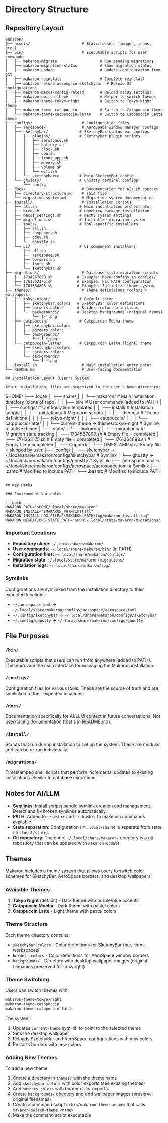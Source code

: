 # Directory Structure

## Repository Layout

```
makaron/
├── assets/                       # Static assets (images, icons, etc.)
├── bin/                          # Executable scripts for user commands
│   ├── makaron-migrate                   # Run pending migrations
│   ├── makaron-migration-status          # Show migration status
│   ├── makaron-update                    # Update configuration from git
│   ├── makaron-reinstall                 # Complete reinstall
│   ├── makaron-reload-aerospace-sketchybar  # Reload UI configurations
│   ├── makaron-macos-config-reload       # Reload macOS settings
│   ├── makaron-switch-theme              # Helper to switch themes
│   ├── makaron-theme-tokyo-night         # Switch to Tokyo Night theme
│   ├── makaron-theme-catppuccin          # Switch to Catppuccin theme
│   └── makaron-theme-catppuccin-latte    # Switch to Catppuccin Latte theme
├── configs/                      # Configuration files
│   ├── aerospace/                # AeroSpace window manager configs
│   ├── sketchybar/              # SketchyBar status bar configs
│   │   ├── plugins/             # SketchyBar plugin scripts
│   │   │   ├── aerospace.sh
│   │   │   ├── battery.sh
│   │   │   ├── clock.sh
│   │   │   ├── cpu.sh
│   │   │   ├── front_app.sh
│   │   │   ├── memory.sh
│   │   │   ├── volume.sh
│   │   │   └── wifi.sh
│   │   └── sketchybarrc         # Main SketchyBar config
│   └── ghostty/                 # Ghostty terminal configs
│       └── config
├── docs/                         # Documentation for AI/LLM context
│   ├── directory-structure.md    # This file
│   └── migration-system.md       # Migration system documentation
├── install/                      # Installation scripts
│   ├── all.sh                   # Main installation orchestrator
│   ├── brew.sh                  # Homebrew package installation
│   ├── macos_settings.sh        # macOS system settings
│   ├── migrations.sh            # Initialize migration system
│   ├── tools/                   # Tool-specific installers
│   │   ├── all.sh
│   │   ├── composer.sh
│   │   ├── ddev.sh
│   │   └── ghostty.sh
│   └── ui/                      # UI component installers
│       ├── all.sh
│       ├── aerospace.sh
│       ├── borders.sh
│       ├── fonts.sh
│       └── sketchybar.sh
├── migrations/                   # Database-style migration scripts
│   ├── 1734567890.sh           # Example: Move configs to configs/
│   ├── 1761363175.sh           # Example: Fix PATH configuration
│   └── 1761364893.sh           # Example: Initialize theme system
├── themes/                       # Theme definitions (colors + wallpapers)
│   ├── tokyo-night/             # Default theme
│   │   ├── sketchybar.colors   # SketchyBar color definitions
│   │   ├── borders.colors      # Borders color definitions
│   │   └── backgrounds/        # Desktop backgrounds (original names)
│   │       └── 1-*.png
│   ├── catppuccin/              # Catppuccin Mocha theme
│   │   ├── sketchybar.colors
│   │   ├── borders.colors
│   │   └── backgrounds/
│   │       └── 1-*.png
│   └── catppuccin-latte/        # Catppuccin Latte (light) theme
│       ├── sketchybar.colors
│       ├── borders.colors
│       └── backgrounds/
│           └── 1-*.png
├── install.sh                    # Main installation entry point
└── README.md                     # User-facing documentation

## Installation Layout (User's System)

After installation, files are organized in the user's home directory:

```
$HOME/
├── .local/
│   ├── share/
│   │   └── makaron/            # Main installation directory (clone of repo)
│   │       ├── bin/            # User commands (added to PATH)
│   │       ├── configs/        # Configuration templates
│   │       ├── install/        # Installation scripts
│   │       ├── migrations/     # Migration scripts
│   │       ├── themes/         # Theme definitions
│   │       │   ├── tokyo-night/
│   │       │   ├── catppuccin/
│   │       │   └── catppuccin-latte/
│   │       └── current-theme -> themes/tokyo-night  # Symlink to active theme
│   └── state/
│       └── makaron/
│           └── migrations/     # Migration state tracking
│               ├── 1734567890.sh      # Empty file = completed
│               ├── 1761363175.sh      # Empty file = completed
│               ├── 1761364893.sh      # Empty file = completed
│               └── skipped/
│                   └── TIMESTAMP.sh   # Empty file = skipped by user
├── .config/
│   ├── sketchybar -> ~/.local/share/makaron/configs/sketchybar  # Symlink
│   └── ghostty -> ~/.local/share/makaron/configs/ghostty        # Symlink
├── .aerospace.toml -> ~/.local/share/makaron/configs/aerospace/aerospace.toml  # Symlink
├── .zshrc                      # Modified to include PATH
└── .bashrc                     # Modified to include PATH
```

## Key Paths

### Environment Variables

```bash
MAKARON_PATH="$HOME/.local/share/makaron"
MAKARON_INSTALL="$MAKARON_PATH/install"
MAKARON_INSTALL_LOG_FILE="$MAKARON_PATH/log/makaron-install.log"
MAKARON_MIGRATIONS_STATE_PATH="$HOME/.local/state/makaron/migrations"
```

### Important Locations

- **Repository clone**: `~/.local/share/makaron/`
- **User commands**: `~/.local/share/makaron/bin/` (in PATH)
- **Configuration files**: `~/.local/share/makaron/configs/`
- **Migration state**: `~/.local/state/makaron/migrations/`
- **Installation logs**: `~/.local/share/makaron/log/`

### Symlinks

Configurations are symlinked from the installation directory to their expected locations:

- `~/.aerospace.toml` → `~/.local/share/makaron/configs/aerospace/aerospace.toml`
- `~/.config/sketchybar` → `~/.local/share/makaron/configs/sketchybar`
- `~/.config/ghostty` → `~/.local/share/makaron/configs/ghostty`

## File Purposes

### `/bin/`
Executable scripts that users can run from anywhere (added to PATH). These provide the main interface for managing the Makaron installation.

### `/configs/`
Configuration files for various tools. These are the source of truth and are symlinked to their expected locations.

### `/docs/`
Documentation specifically for AI/LLM context in future conversations. Not user-facing documentation (that's in README.md).

### `/install/`
Scripts that run during installation to set up the system. These are modular and can be re-run individually.

### `/migrations/`
Timestamped shell scripts that perform incremental updates to existing installations. Similar to database migrations.

## Notes for AI/LLM

- **Symlinks**: Install scripts handle symlink creation and management. Detect and fix broken symlinks automatically.
- **PATH**: Added to `~/.zshrc` and `~/.bashrc` to make bin commands available.
- **State separation**: Configuration (in `.local/share`) is separate from state (in `.local/state`).
- **Git repository**: The entire `~/.local/share/makaron/` directory is a git repository that can be updated with `makaron-update`.

## Themes

Makaron includes a theme system that allows users to switch color schemes for SketchyBar, AeroSpace borders, and desktop wallpapers.

### Available Themes

1. **Tokyo Night** (default) - Dark theme with purple/blue accents
2. **Catppuccin Mocha** - Dark theme with pastel colors
3. **Catppuccin Latte** - Light theme with pastel colors

### Theme Structure

Each theme directory contains:
- `sketchybar.colors` - Color definitions for SketchyBar (bar, icons, workspaces)
- `borders.colors` - Color definitions for AeroSpace window borders
- `backgrounds/` - Directory with desktop wallpaper images (original filenames preserved for copyright)

### Theme Switching

Users can switch themes with:
```bash
makaron-theme-tokyo-night
makaron-theme-catppuccin
makaron-theme-catppuccin-latte
```

The system:
1. Updates `current-theme` symlink to point to the selected theme
2. Sets the desktop wallpaper
3. Reloads SketchyBar and AeroSpace configurations with new colors
4. Restarts borders with new colors

### Adding New Themes

To add a new theme:
1. Create a directory in `themes/` with the theme name
2. Add `sketchybar.colors` with color exports (see existing themes)
3. Add `borders.colors` with border color exports
4. Create `backgrounds/` directory and add wallpaper images (preserve original filenames)
5. Create a command script in `bin/makaron-theme-<name>` that calls `makaron-switch-theme <name>`
6. Make the command script executable

